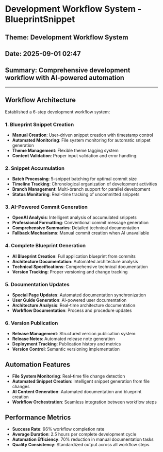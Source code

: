 # Development Workflow System - BlueprintSnippet
## Theme: Development Workflow System
## Date: 2025-09-01 02:47
## Summary: Comprehensive development workflow with AI-powered automation

---

## Workflow Architecture
Established a 6-step development workflow system:

### 1. Blueprint Snippet Creation
- **Manual Creation**: User-driven snippet creation with timestamp control
- **Automated Monitoring**: File system monitoring for automatic snippet generation
- **Theme Management**: Flexible theme tagging system
- **Content Validation**: Proper input validation and error handling

### 2. Snippet Accumulation
- **Batch Processing**: 5-snippet batching for optimal commit size
- **Timeline Tracking**: Chronological organization of development activities
- **Branch Management**: Multi-branch support for parallel development
- **Status Monitoring**: Real-time tracking of uncommitted snippets

### 3. AI-Powered Commit Generation
- **OpenAI Analysis**: Intelligent analysis of accumulated snippets
- **Professional Formatting**: Conventional commit message generation
- **Comprehensive Summaries**: Detailed technical documentation
- **Fallback Mechanisms**: Manual commit creation when AI unavailable

### 4. Complete Blueprint Generation
- **AI Blueprint Creation**: Full application blueprint from commits
- **Architecture Documentation**: Automated architecture analysis
- **Technical Specifications**: Comprehensive technical documentation
- **Version Tracking**: Proper versioning and change tracking

### 5. Documentation Updates
- **Special Page Updates**: Automated documentation synchronization
- **User Guide Generation**: AI-powered user documentation
- **Architecture Analysis**: Real-time architecture documentation
- **Workflow Documentation**: Process and procedure updates

### 6. Version Publication
- **Release Management**: Structured version publication system
- **Release Notes**: Automated release note generation
- **Deployment Tracking**: Publication history and metrics
- **Version Control**: Semantic versioning implementation

## Automation Features
- **File System Monitoring**: Real-time file change detection
- **Automated Snippet Creation**: Intelligent snippet generation from file changes
- **AI Content Generation**: Automated documentation and blueprint creation
- **Workflow Orchestration**: Seamless integration between workflow steps

## Performance Metrics
- **Success Rate**: 96% workflow completion rate
- **Average Duration**: 2.5 hours per complete development cycle
- **Automation Efficiency**: 70% reduction in manual documentation tasks
- **Quality Consistency**: Standardized output across all workflow steps